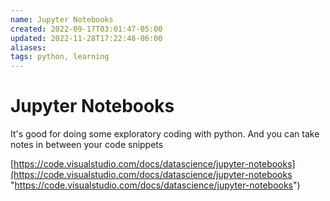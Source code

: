 ```yaml
---
name: Jupyter Notebooks
created: 2022-09-17T03:01:47-05:00
updated: 2022-11-28T17:22:48-06:00
aliases: 
tags: python, learning
---
```

# Jupyter Notebooks

It's good for doing some exploratory coding with python. And you can take notes in between your code snippets

[https://code.visualstudio.com/docs/datascience/jupyter-notebooks](https://code.visualstudio.com/docs/datascience/jupyter-notebooks "https://code.visualstudio.com/docs/datascience/jupyter-notebooks")
